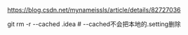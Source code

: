 https://blog.csdn.net/mynameissls/article/details/82727036

git rm -r --cached  .idea # --cached不会把本地的.setting删除